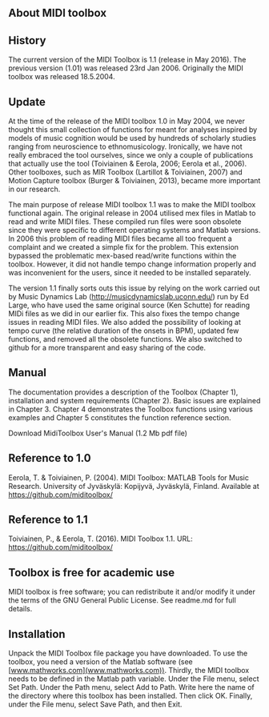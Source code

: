 ## About MIDI toolbox

## History

The current version of the MIDI Toolbox is 1.1 (release in May 2016). The previous version (1.01) was released 23rd Jan 2006. Originally the MIDI toolbox was released 18.5.2004.

## Update

At the time of the release of the MIDI toolbox 1.0 in May 2004, we never thought this small collection of functions for meant for analyses inspired by models of music cognition would be used by hundreds of scholarly studies ranging from neuroscience to ethnomusicology. Ironically, we have not really embraced the tool ourselves, since we only a couple of publications that actually use the tool (Toiviainen & Eerola, 2006; Eerola et al., 2006). Other toolboxes, such as MIR Toolbox (Lartillot & Toiviainen, 2007) and Motion Capture toolbox (Burger & Toiviainen, 2013), became more important in our research.

The main purpose of release MIDI toolbox 1.1 was to make the MIDI toolbox functional again. The original release in 2004 utilised mex files in Matlab to read and write MIDI files. These compiled run files were soon obsolete since they were specific to different operating systems and Matlab versions. In 2006 this problem of reading MIDI files became all too frequent a complaint and we created a simple fix for the problem. This extension bypassed the problematic mex-based read/write functions within the toolbox. However, it did not handle tempo change information properly and was inconvenient for the users, since it needed to be installed separately.

The version 1.1 finally sorts outs this issue by relying on the work carried out by Music Dynamics Lab (http://musicdynamicslab.uconn.edu/) run by Ed Large, who have used the same original source (Ken Schutte) for reading MIDi files as we did in our earlier fix. This also fixes the tempo change issues in reading MIDI files. We also added the possibility of looking at tempo curve (the relative duration of the onsets in BPM), updated few functions, and removed all the obsolete functions. We also switched to github for a more transparent and easy sharing of the code.

## Manual

The documentation provides a description of the Toolbox (Chapter 1), installation and system requirements (Chapter 2). Basic issues are explained in Chapter 3. Chapter 4 demonstrates the Toolbox functions using various examples and Chapter 5 constitutes the function reference section.

Download MidiToolbox User's Manual (1.2 Mb pdf file)

## Reference to 1.0
Eerola, T. & Toiviainen, P. (2004). MIDI Toolbox: MATLAB Tools for Music Research. University of Jyväskylä: Kopijyvä, Jyväskylä, Finland. Available at https://github.com/miditoolbox/

## Reference to 1.1
Toiviainen, P., & Eerola, T. (2016). MIDI Toolbox 1.1. URL: https://github.com/miditoolbox/

## Toolbox is free for academic use

MIDI toolbox is free software; you can redistribute it and/or modify it under the terms of the GNU General Public License. See readme.md for full details.

## Installation

Unpack the MIDI Toolbox file package you have downloaded. To use the toolbox, you need a version of the Matlab software (see [www.mathworks.com](www.mathworks.com)). Thirdly, the MIDI toolbox needs to be defined in the Matlab path variable. Under the File menu, select Set Path. Under the Path menu, select Add to Path. Write here the name of the directory where this toolbox has been installed. Then click OK. Finally, under the File menu, select Save Path, and then Exit.
